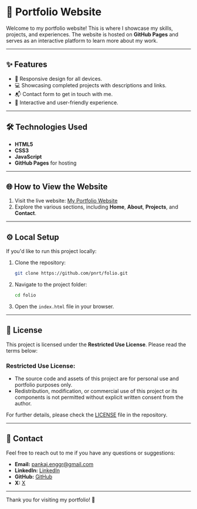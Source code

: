 # 🌟 Portfolio Website

Welcome to my portfolio website! This is where I showcase my skills, projects, and experiences. The website is hosted on **GitHub Pages** and serves as an interactive platform to learn more about my work.

---

## ✨ Features
- 📱 Responsive design for all devices.
- 💻 Showcasing completed projects with descriptions and links.
- 📬 Contact form to get in touch with me.
- 🎨 Interactive and user-friendly experience.

---

## 🛠️ Technologies Used
- **HTML5**
- **CSS3**
- **JavaScript**
- **GitHub Pages** for hosting

---

## 🌐 How to View the Website
1. Visit the live website: [My Portfolio Website](https://pnrt.github.io/folio/)
2. Explore the various sections, including **Home**, **About**, **Projects**, and **Contact**.

---

## ⚙️ Local Setup
If you'd like to run this project locally:
1. Clone the repository:
    ```bash
    git clone https://github.com/pnrt/folio.git
    ```
2. Navigate to the project folder:
    ```bash
    cd folio
    ```
3. Open the `index.html` file in your browser.

---

## 📜 License
This project is licensed under the **Restricted Use License**. Please read the terms below:

### **Restricted Use License:**
- The source code and assets of this project are for personal use and portfolio purposes only.
- Redistribution, modification, or commercial use of this project or its components is not permitted without explicit written consent from the author.

For further details, please check the [LICENSE](LICENSE) file in the repository.

---

## 📧 Contact
Feel free to reach out to me if you have any questions or suggestions:
- **Email:** pankaj.enggr@gmail.com
- **LinkedIn:** [LinkedIn](https://www.linkedin.com/in/pankaj-kumar-rout)
- **GitHub:** [GitHub](https://github.com/pnrt)
- **X:** [X](https://X.com/_pnrt)
---

Thank you for visiting my portfolio! 🌟
